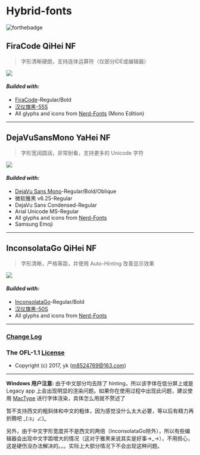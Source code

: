 # Hybrid-fonts

![forthebadge](https://forthebadge.com/images/badges/check-it-out.svg)

## FiraCode QiHei NF
> 字形清晰硬朗，支持连体运算符（仅部分IDE或编辑器）

![](Screenshots/FiraCode_QiHei_NF.png)

#### *Builded with:*
- [FiraCode](https://github.com/tonsky/FiraCode)-Regular/Bold
- [汉仪旗黑-55S](http://www.hanyi.com.cn/productdetail.php?id=832)
- All glyphs and icons from [Nerd-Fonts](https://nerdfonts.com/) (Mono Edition)

***

## DejaVuSansMono YaHei NF
> 字形宽阔圆润，非常耐看，支持更多的 Unicode 字符

![](Screenshots/DejaVuSansMono_YaHei_NF.png)

#### *Builded with:*
- [DejaVu Sans Mono](https://dejavu-fonts.github.io/)-Regular/Bold/Oblique
- 微软雅黑 v6.25-Regular
- DejaVu Sans Condensed-Regular
- Arial Unicode MS-Regular
- All glyphs and icons from [Nerd-Fonts](https://nerdfonts.com/)
- Samsung Emoji

***

## InconsolataGo QiHei NF
> 字形清晰，严格等距，并使用 Auto-Hinting 改善显示效果

![](Screenshots/InconsolataGo_QiHei_NF.png)

#### *Builded with:*
- [InconsolataGo](http://levien.com/type/myfonts/inconsolata.html)-Regular/Bold
- [汉仪旗黑-50S](http://www.hanyi.com.cn/productdetail?id=831)
- All glyphs and icons from [Nerd-Fonts](https://nerdfonts.com/)

***

### [Change Log](Changelog.md)

### The OFL-1.1 [License](LICENSE)
- Copyright (c) 2017, yk (m8524769@163.com)

***
**Windows 用户注意:** 由于中文部分均去除了 hinting，所以该字体在低分屏上或是 Legacy app 上会出现明显的渲染问题。如果你在使用过程中出现此问题，建议使用 [MacType](http://www.mactype.net/) 进行字体渲染，具体怎么用就不赘述了

暂不支持西文的粗斜体和中文的粗体，因为感觉没什么太大必要，等以后有精力再折腾吧  \_(:з」∠)_

另外，由于中文字形宽度并不是西文的两倍（InconsolataGo除外），所以有些编辑器会出现中文字距增大的情况（这对于雅黑来说其实是好事→\_→），不用担心，这是硬伤没办法解决的。。。实际上大部分情况下不会出现这种问题。

